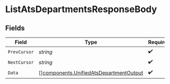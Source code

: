 # ListAtsDepartmentsResponseBody


## Fields

| Field                                                                                            | Type                                                                                             | Required                                                                                         | Description                                                                                      |
| ------------------------------------------------------------------------------------------------ | ------------------------------------------------------------------------------------------------ | ------------------------------------------------------------------------------------------------ | ------------------------------------------------------------------------------------------------ |
| `PrevCursor`                                                                                     | *string*                                                                                         | :heavy_check_mark:                                                                               | N/A                                                                                              |
| `NextCursor`                                                                                     | *string*                                                                                         | :heavy_check_mark:                                                                               | N/A                                                                                              |
| `Data`                                                                                           | [][components.UnifiedAtsDepartmentOutput](../../models/components/unifiedatsdepartmentoutput.md) | :heavy_check_mark:                                                                               | N/A                                                                                              |
